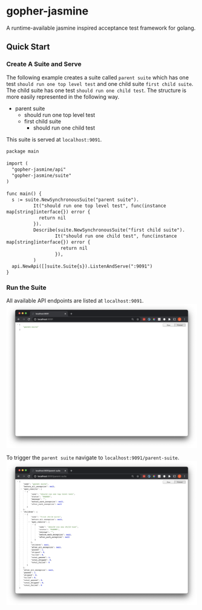 # gopher-jasmine
A runtime-available jasmine inspired acceptance test framework for golang.
## Quick Start
### Create A Suite and Serve
The following example creates a suite called `parent suite` which has one test `should run one top level test` and one child suite `first child suite`. The child suite has one test `should run one child test`.
The structure is more easily represented in the following way.
* parent suite
  * should run one top level test
  * first child suite
    * should run one child test
    
This suite is served at `localhost:9091`.
```golang
package main

import (
  "gopher-jasmine/api"
  "gopher-jasmine/suite"
)

func main() {
  s := suite.NewSynchronousSuite("parent suite").
          It("should run one top level test", func(instance map[string]interface{}) error {
            return nil
          }).
          Describe(suite.NewSynchronousSuite("first child suite").
                  It("should run one child test", func(instance map[string]interface{}) error {
                    return nil
                  }),
          )
  api.NewApi([]suite.Suite{s}).ListenAndServe(":9091")
}
```
### Run the Suite
All available API endpoints are listed at `localhost:9091`. 
![](endpoints.png)

To trigger the `parent suite` navigate to `localhost:9091/parent-suite`.
![](parent%20suite.png)
